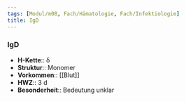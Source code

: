 ```yaml
---
tags: [Modul/m08, Fach/Hämatologie, Fach/Infektiologie]
title: IgD
---
```

### IgD
- **H-Kette**:: δ 
- **Struktur**:: Monomer
- **Vorkommen**:: [[Blut]]
- **HWZ**:: 3 d
- **Besonderheit**:: Bedeutung unklar